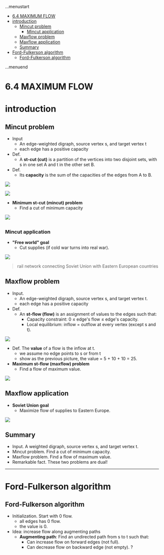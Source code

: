 ...menustart

- [6.4 MAXIMUM FLOW](#60804ce1e5e1b895af839b4ef2122a99)
- [introduction](#8800e1c9b3e22c44ba59a34db3fe4841)
    - [Mincut problem](#450389af6383415c1047574d48dd0785)
        - [Mincut application](#94a80819ddc13f6dce6240f35c75622d)
    - [Maxflow problem](#e5e9af9ecfee06cab309dca7d7623ddf)
    - [Maxflow application](#cbb1e31675bbfff18dfed42b332e08d6)
    - [Summary](#290612199861c31d1036b185b4e69b75)
- [Ford-Fulkerson algorithm](#3c8155f8b956bc76bd3865785d9cc8c1)
    - [Ford-Fulkerson algorithm](#3c8155f8b956bc76bd3865785d9cc8c1)

...menuend


<h2 id="60804ce1e5e1b895af839b4ef2122a99"></h2>


# 6.4 MAXIMUM FLOW

<h2 id="8800e1c9b3e22c44ba59a34db3fe4841"></h2>


# introduction

<h2 id="450389af6383415c1047574d48dd0785"></h2>


## Mincut problem

 - Input
    - An edge-weighted digraph, source vertex s, and target vertex t
    - each edge has a positive capacity
 - Def.
    - A **st-cut (cut)** is a partition of the vertices into two disjoint sets, with s in one set A and t in the other set B. 
 - Def.
    - Its **capacity** is the sum of the capacities of the edges from A to B.

![](../imgs/algorII_mcut_0.png)

![](../imgs/algorII_mcut_1.png)

 - **Minimum st-cut (mincut) problem**
    - Find a cut of minimum capacity

![](../imgs/algorII_mcut_2.png)

<h2 id="94a80819ddc13f6dce6240f35c75622d"></h2>


### Mincut application

 - **"Free world" goal** 
    - Cut supplies (if cold war turns into real war).

![](../imgs/algorII_mincut_application.png)

> rail network connecting Soviet Union with Eastern European countries


<h2 id="e5e9af9ecfee06cab309dca7d7623ddf"></h2>


## Maxflow problem

 - Input. 
    - An edge-weighted digraph, source vertex s, and target vertex t.
    - each edge has a positive capacity
 - Def.
    - An **st-flow (flow)** is an assignment of values to the edges such that:
        - Capacity constraint: 0 ≤ edge's flow ≤ edge's capacity.
        - Local equilibrium: inflow = outflow at every vertex (except s and t).

![](../imgs/AlgorII_max_flow.png)

 - Def. The **value** of a flow is the inflow at t.
    - we assume no edge points to s or from t 
    - show as the previous picture, the value = 5 + 10 + 10 = 25.
 - **Maximum st-flow (maxflow) problem**
    - Find a flow of maximum value. 

![](../imgs/AlgorII_max_flow_problem.png)

<h2 id="cbb1e31675bbfff18dfed42b332e08d6"></h2>


## Maxflow application

 - **Soviet Union goal**
    - Maximize flow of supplies to Eastern Europe.
 
![](../imgs/algroII_maxflow_application.png)


<h2 id="290612199861c31d1036b185b4e69b75"></h2>


## Summary

 - Input. A weighted digraph, source vertex s, and target vertex t. 
 - Mincut problem. Find a cut of minimum capacity.
 - Maxflow problem. Find a flow of maximum value.
 - Remarkable fact. These two problems are dual!

---

<h2 id="3c8155f8b956bc76bd3865785d9cc8c1"></h2>


# Ford-Fulkerson algorithm

<h2 id="3c8155f8b956bc76bd3865785d9cc8c1"></h2>


## Ford-Fulkerson algorithm

 - Initialization. Start with 0 flow. 
    - all edges has 0 flow.
    - the value is 0.
 - Idea: increase flow along augmenting paths
    - **Augmenting path**: Find an undirected path from s to t such that:
        - Can increase flow on forward edges (not full).
        - Can decrease flow on backward edge (not empty). ?



